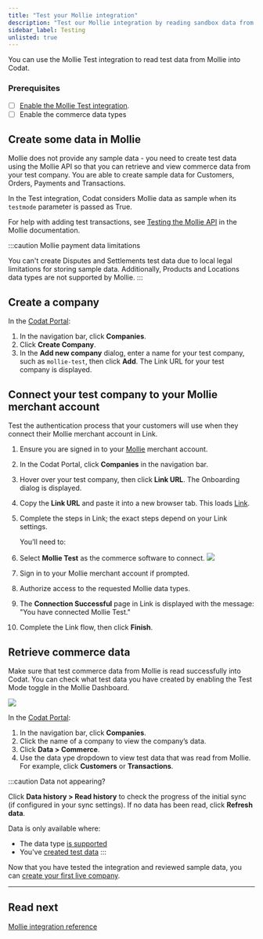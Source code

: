 ```yaml
---
title: "Test your Mollie integration"
description: "Test our Mollie integration by reading sandbox data from a test company"
sidebar_label: Testing
unlisted: true
---
```


You can use the Mollie Test integration to read test data from Mollie into Codat.

### Prerequisites

- [ ] [Enable the Mollie Test integration](/integrations/commerce/mollie/commerce-mollie-setup).
- [ ] Enable the commerce data types

## Create some data in Mollie

Mollie does not provide any sample data - you need to create test data using the Mollie API so that you can retrieve and view commerce data from your test company. You are able to create sample data for Customers, Orders, Payments and Transactions.

In the Test integration, Codat considers Mollie data as sample when its `testmode` parameter is passed as True.

For help with adding test transactions, see <a className="external" href="https://docs.mollie.com/overview/testing" target="_blank">Testing the Mollie API</a> in the Mollie documentation.

:::caution Mollie payment data limitations

You can't create Disputes and Settlements test data due to local legal limitations for storing sample data. Additionally, Products and Locations data types are not supported by Mollie.
:::

## Create a company

In the <a href="https://app.codat.io" target="_blank">Codat Portal</a>:

1. In the navigation bar, click **Companies**.
2. Click **Create Company**.
3. In the **Add new company** dialog, enter a name for your test company, such as `mollie-test`, then click **Add**. The Link URL for your test company is displayed.

## Connect your test company to your Mollie merchant account

Test the authentication process that your customers will use when they connect their Mollie merchant account in Link.

1. Ensure you are signed in to your <a className="external" href="https://www.mollie.com/en" target="_blank">Mollie</a> merchant account.
2. In the Codat Portal, click **Companies** in the navigation bar.
3. Hover over your test company, then click **Link URL**. The Onboarding dialog is displayed.
4. Copy the **Link URL** and paste it into a new browser tab. This loads [Link](/auth-flow/overview).
5. Complete the steps in Link; the exact steps depend on your Link settings.

   You’ll need to:

6. Select **Mollie Test** as the commerce software to connect.
   <img src="/img/old/19b0bff-36001_Mollie_-_selection.PNG" />
7. Sign in to your Mollie merchant account if prompted.
8. Authorize access to the requested Mollie data types.
9. The **Connection Successful** page in Link is displayed with the message: "You have connected Mollie Test."
10. Complete the Link flow, then click **Finish**.

## Retrieve commerce data

Make sure that test commerce data from Mollie is read successfully into Codat. You can check what test data you have created by enabling the Test Mode toggle in the Mollie Dashboard.

<img src="/img/old/762109c-36001_Mollie_-_test_toggle.PNG" />

In the <a href="https://app.codat.io" target="_blank">Codat Portal</a>:

1. In the navigation bar, click **Companies**.
2. Click the name of a company to view the company’s data.
4. Click **Data > Commerce**.
5. Use the data ype dropdown to view test data that was read from Mollie. For example, click **Customers** or **Transactions**.

:::caution Data not appearing?

Click **Data history > Read history** to check the progress of the initial sync (if configured in your sync settings). If no data has been read, click **Refresh data**.

Data is only available where:
- The data type [is supported](https://knowledge.codat.io/supported-features/commerce?view=tab-by-integration&integrationKey=dxfw)
- You've [created test data](#create-some-data-in-mollie)
:::

Now that you have tested the integration and reviewed sample data, you can [create your first live company](/configure/portal/companies#add-a-new-company).

---

## Read next

[Mollie integration reference](/integrations/commerce/mollie/mollie-integration-reference)
